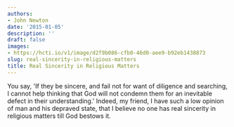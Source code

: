 ```yaml
---
authors:
- John Newton
date: '2015-01-05'
description: ''
draft: false
images:
- https://hcti.io/v1/image/d2f9b086-cfb0-46d0-aee9-b92eb1438873
slug: real-sincerity-in-religious-matters
title: Real Sincerity in Religious Matters
---
```


You say, 'If they be sincere, and fail not for want of diligence and searching, I cannot help thinking that God will not condemn them for an inevitable defect in their understanding.' Indeed, my friend, I have such a low opinion of man and his depraved state, that I believe no one has real sincerity in religious matters till God bestows it.